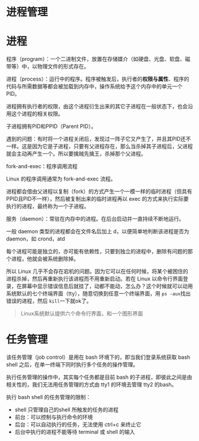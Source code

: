 # 进程管理

# 进程

程序（program）：一个二进制文件，放置在存储媒介（如硬盘、光盘、软盘、磁带等）中，以物理文件的形式存在。

进程（process）：运行中的程序。程序被触发后，执行者的**权限与属性**、程序的代码与所需数据等都会被加载到内存中，操作系统给予这个内存中的单元一个 PID。

进程拥有执行者的权限，由这个进程衍生出来的其它子进程在一般状态下，也会沿用这个进程的相关权限。

子进程拥有PID和PPID（Parent PID）。

遇到的问题：有时将一个进程关闭后，发现过一阵子它又产生了，并且其PID还不一样。这是因为它是子进程，只要有父进程存在，那么当杀掉其子进程后，父进程就会主动再产生一个。所以要擒贼先擒王，杀掉那个父进程。

fork-and-exec：程序调用流程

Linux 的程序调用通常为 fork-and-exec 流程。

进程都会借由父进程以复制（fork）的方式产生一个一模一样的临时进程（但具有PPID且PID不一样），然后被复制出来的临时进程再以 exec 的方式来执行实际要执行的进程，最终称为一个子进程。

服务（daemon）：常驻在内存中的进程。在后台启动并一直持续不断地运行。

一般 daemon 类型的进程都会在文件名后加上 d，以便简单地判断该进程是否为daemon，如 crond，atd

每个进程可能是独立的，亦可能有依赖性，只要到独立的进程中，删除有问题的那个进程，他就会被系统删除掉。

所以 Linux 几乎不会存在宕机的问题。因为它可以在任何时候，将某个被困住的进程杀掉，然后再重新执行该进程而不用重新启动。若在 Linux 以命令行界面登录，在屏幕中显示错误信息后就挂了，动都不能动，怎么办？这个时候就可以动用系统默认的七个终端界面（tty），随意切换到任意一个终端界面，用 `ps -aux`找出错误的进程，然后 `kill`一下就ok了。

>   Linux系统默认提供六个命令行界面，和一个图形界面

# 任务管理

该任务管理（job control）是用在 bash 环境下的，即当我们登录系统获取 bash shell 之后，在单一终端下同时执行多个任务的操作管理。

执行任务管理的操作中，其实每个任务都是目前 bash 的子进程，即彼此之间是由相关性的，我们无法用任务管理的方式由 tty1 的环境去管理 tty2 的bash。

执行 bash shell 的任务管理的限制：

+   shell 只管理自己的shell 所触发的任务的进程
+   前台：可以控制与执行命令的环境
+   后台：可以自动执行的任务，无法使用 ctrl+c 来终止它
+   后台中执行的进程不能等待 terminal 或 shell 的输入

